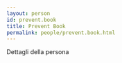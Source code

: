 ```yaml
---
layout: person
id: prevent.book
title: Prevent Book
permalink: people/prevent.book.html
---
```


Dettagli della persona